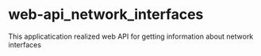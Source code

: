 # web-api_network_interfaces
This applicatication realized web API for getting information about network interfaces
